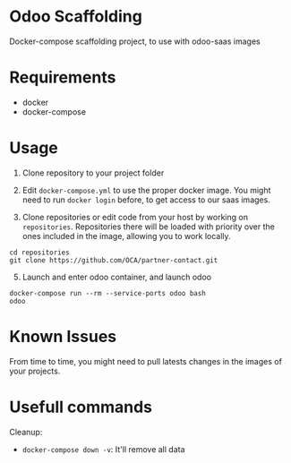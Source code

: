# Odoo Scaffolding

Docker-compose scaffolding project, to use with odoo-saas images

# Requirements

-   docker
-   docker-compose

# Usage

1. Clone repository to your project folder

2. Edit `docker-compose.yml` to use the proper docker image. You might need to run `docker login` before, to get access to our saas images.

3. Clone repositories or edit code from your host by working on `repositories`. Repositories there will be loaded with priority over the ones included in the image, allowing you to work locally.

```
cd repositories
git clone https://github.com/OCA/partner-contact.git
```

5. Launch and enter odoo container, and launch odoo

```
docker-compose run --rm --service-ports odoo bash
odoo
```

# Known Issues

From time to time, you might need to pull latests changes in the images of your projects.

# Usefull commands

Cleanup:

-   `docker-compose down -v`: It'll remove all data
